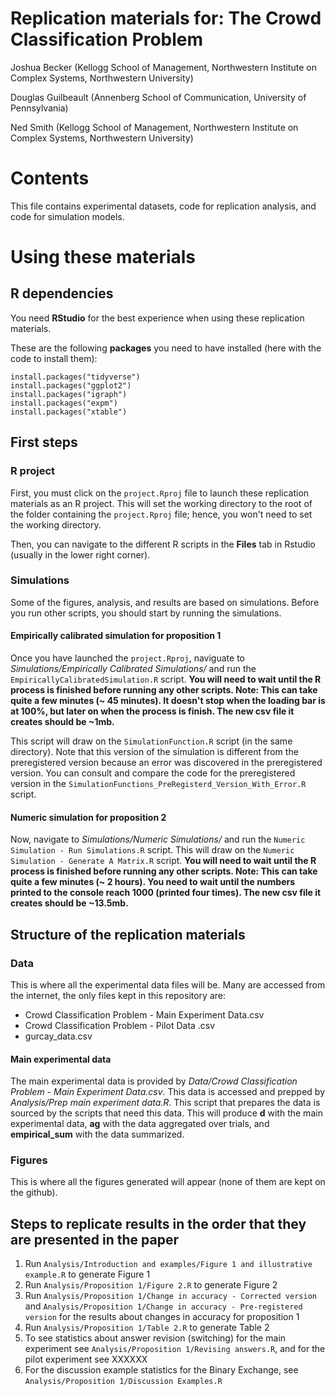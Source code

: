 # Replication materials for:  The Crowd Classification Problem
Joshua Becker (Kellogg School of Management, Northwestern Institute on Complex Systems, Northwestern University) 

Douglas Guilbeault (Annenberg School of Communication, University of Pennsylvania) 

Ned Smith (Kellogg School of Management, Northwestern Institute on Complex Systems, Northwestern University) 

# Contents

This file contains experimental datasets, code for replication analysis, and code for simulation models.

# Using these materials

## R dependencies

You need **RStudio** for the best experience when using these replication materials. 

These are the following **packages** you need to have installed (here with the code to install them):
```
install.packages("tidyverse")
install.packages("ggplot2")
install.packages("igraph")
install.packages("expm")
install.packages("xtable")
```

## First steps

### R project

First, you must click on the ```project.Rproj``` file to launch these replication materials as an R project. This will set the working directory to the root of the folder containing the ```project.Rproj``` file; hence, you won't need to set the working directory.

Then, you can navigate to the different R scripts in the **Files** tab in Rstudio (usually in the lower right corner).

### Simulations

Some of the figures, analysis, and results are based on simulations. Before you run other scripts, you should start by running the simulations.

#### Empirically calibrated simulation for proposition 1

Once you have launched the ```project.Rproj```, naviguate to *Simulations/Empirically Calibrated Simulations/* and run the ```EmpiricallyCalibratedSimulation.R``` script. **You will need to wait until the R process is finished before running any other scripts. Note: This can take quite a few minutes (~ 45 minutes). It doesn't stop when the loading bar is at 100%, but later on when the process is finish. The new csv file it creates should be ~1mb.**

This script will draw on the ```SimulationFunction.R``` script (in the same directory). Note that this version of the simulation is different from the preregistered version because an error was discovered in the preregistered version. You can consult and compare the code for the preregistered version in the ```SimulationFunctions_PreRegisterd_Version_With_Error.R``` script.

#### Numeric simulation for proposition 2

Now, navigate to *Simulations/Numeric Simulations/* and run the ```Numeric Simulation - Run Simulations.R``` script. This will draw on the ```Numeric Simulation - Generate A Matrix.R``` script. **You will need to wait until the R process is finished before running any other scripts. Note: This can take quite a few minutes (~ 2 hours). You need to wait until the numbers printed to the console reach 1000 (printed four times). The new csv file it creates should be ~13.5mb.**

## Structure of the replication materials

### Data 

This is where all the experimental data files will be. Many are accessed from the internet, the only files kept in this repository are:
- Crowd Classification Problem - Main Experiment Data.csv
- Crowd Classification Problem - Pilot Data .csv
- gurcay_data.csv 

#### Main experimental data

The main experimental data is provided by *Data/Crowd Classification Problem - Main Experiment Data.csv*. This data is accessed and prepped by *Analysis/Prep main experiment data.R*. This script that prepares the data is sourced by the scripts that need this data. This will produce **d** with the main experimental data, **ag** with the data aggregated over trials, and **empirical_sum** with the data summarized.

### Figures

This is where all the figures generated will appear (none of them are kept on the github).

## Steps to replicate results in the order that they are presented in the paper

1. Run ```Analysis/Introduction and examples/Figure 1 and illustrative example.R``` to generate Figure 1
1. Run ```Analysis/Proposition 1/Figure 2.R``` to generate Figure 2
1. Run ```Analysis/Proposition 1/Change in accuracy - Corrected version``` and ```Analysis/Proposition 1/Change in accuracy - Pre-registered version``` for the results about changes in accuracy for proposition 1
1. Run ```Analysis/Proposition 1/Table 2.R``` to generate Table 2
1. To see statistics about answer revision (switching) for the main experiment see ```Analysis/Proposition 1/Revising answers.R```, and for the pilot experiment see XXXXXX
1. For the discussion example statistics for the Binary Exchange, see ```Analysis/Proposition 1/Discussion Examples.R```